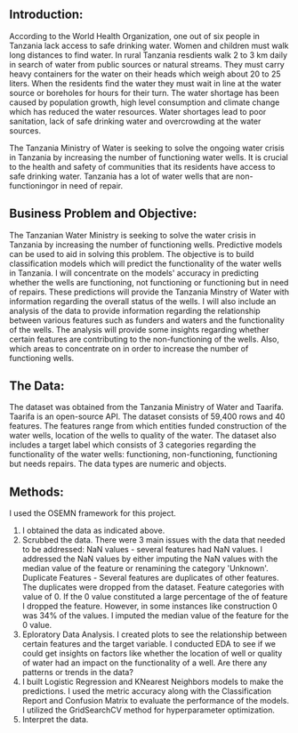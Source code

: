 ## Introduction:

According to the World Health Organization, one out of six people in Tanzania lack access to safe drinking water.  Women and children must walk long distances to find water.  In rural Tanzania resdients walk 2 to 3 km daily in search of water from public sources or natural streams.  They must carry heavy containers for the water on their heads which weigh about 20 to 25 liters.  When the residents find the water they must wait in line at the water source or boreholes for hours for their turn.  The water shortage has been caused by population growth, high level consumption and climate change which has reduced the water resources.  Water shortages lead to poor sanitation, lack of safe drinking water and overcrowding at the water sources. 

The Tanzania Ministry of Water is seeking to solve the ongoing water crisis in Tanzania by increasing the number of functioning water wells.  It is crucial to the health and safety of communities that its residents have access to safe drinking water.  Tanzania has a lot of water wells that are non-functioningor in need of repair. 

## Business Problem and Objective:
The Tanzanian Water Ministry is seeking to solve the water crisis in Tanzania by increasing the number of functioning wells.  Predictive models can be used to aid in solving this problem.  The objective is to build classification models which will predict the functionality of the water wells in Tanzania.  I will concentrate on the models' accuracy in predicting whether the wells are functioning, not functioning or functioning but in need of repairs.  These predictions will provide the Tanzania Minstry of Water with information regarding the overall status of the wells.  I will also include an analysis of the data to provide information regarding the relationship between various features such as funders and waters and the functionality of the wells.  The analysis will provide some insights regarding whether certain features are contributing to the non-functioning of the wells.  Also, which areas to concentrate on in order to increase the number of functioning wells.

## The Data:
The dataset was obtained from the Tanzania Ministry of Water and Taarifa.  Taarifa is an open-source API.  The dataset consists of 59,400 rows and 40 features.  The features range from which entities funded construction of the water wells, location of the wells to quality of the water.  The dataset also includes a target label which consists of 3 categories regarding the functionality of the water wells: functioning, non-functioning, functioning but needs repairs.  The data types are numeric and objects.<br>

## Methods:
I used the OSEMN framework for this project.
1.  I obtained the data as indicated above.
2.  Scrubbed the data.  There were 3 main issues with the data that needed to be addressed:
    NaN values - several features had NaN values.  I addressed the NaN values by either imputing the NaN values with the median value of the feature or renamining       the category 'Unknown'.<br>
    Duplicate Features - Several features are duplicates of other features.  The duplicates were dropped from the dataset. 
    Feature categories with value of 0.  If the 0 value constituted a large percentage of the of feature I dropped the feature.  However, in some instances like         construction 0 was 34% of the values.  I imputed the median value of the feature for the 0 value.<br>
3.  Eploratory Data Analysis.  I created plots to see the relationship between certain features and the target variable.  I conducted EDA to see if we could get
    insights on factors like whether the location of well or quality of water had an impact on the functionality of a well.  Are there any patterns or trends in the     data?<br>
4.  I built Logistic Regression and KNearest Neighbors models to make the predictions.  I used the metric accuracy along with the Classification Report and
    Confusion Matrix to evaluate the performance of the models.  I utilized the GridSearchCV method for hyperparameter optimization.<br>   
5.  Interpret the data.<br>    
    

